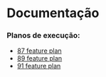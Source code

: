 # Documentação

### Planos de execução:

<!-- A lista abaixo será gerada automaticamente -->
- [87 feature plan](pr/87_feature_plan.md)
- [89 feature plan](pr/89_feature_plan.md)
- [91 feature plan](pr/91_feature_plan.md)
